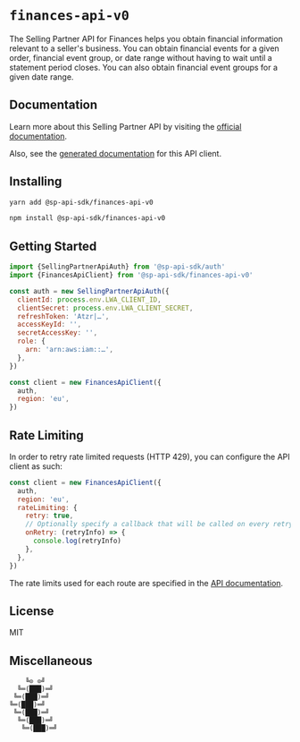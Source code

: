 # `finances-api-v0`

The Selling Partner API for Finances helps you obtain financial information relevant to a seller's business. You can obtain financial events for a given order, financial event group, or date range without having to wait until a statement period closes. You can also obtain financial event groups for a given date range.

## Documentation

Learn more about this Selling Partner API by visiting the [official documentation](https://github.com/amzn/selling-partner-api-docs/tree/main/references/finances-api/financesV0.md).

Also, see the [generated documentation](https://bizon.github.io/selling-partner-api-sdk/modules/_sp_api_sdk_finances_api_v0.html) for this API client.

## Installing

```sh
yarn add @sp-api-sdk/finances-api-v0
```

```sh
npm install @sp-api-sdk/finances-api-v0
```

## Getting Started

```javascript
import {SellingPartnerApiAuth} from '@sp-api-sdk/auth'
import {FinancesApiClient} from '@sp-api-sdk/finances-api-v0'

const auth = new SellingPartnerApiAuth({
  clientId: process.env.LWA_CLIENT_ID,
  clientSecret: process.env.LWA_CLIENT_SECRET,
  refreshToken: 'Atzr|…',
  accessKeyId: '',
  secretAccessKey: '',
  role: {
    arn: 'arn:aws:iam::…',
  },
})

const client = new FinancesApiClient({
  auth,
  region: 'eu',
})
```

## Rate Limiting

In order to retry rate limited requests (HTTP 429), you can configure the API client as such:

```javascript
const client = new FinancesApiClient({
  auth,
  region: 'eu',
  rateLimiting: {
    retry: true,
    // Optionally specify a callback that will be called on every retry.
    onRetry: (retryInfo) => {
      console.log(retryInfo)
    },
  },
})
```

The rate limits used for each route are specified in the [API documentation]((https://github.com/amzn/selling-partner-api-docs/tree/main/references/finances-api/financesV0.md)).

## License

MIT

## Miscellaneous

```
    ╚⊙ ⊙╝
  ╚═(███)═╝
 ╚═(███)═╝
╚═(███)═╝
 ╚═(███)═╝
  ╚═(███)═╝
   ╚═(███)═╝
```
